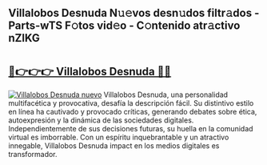 ## Villalobos Desnuda N𝚞𝚎vos desn𝚞dos filtr𝚊dos - Parts-wTS F𝚘tos vid𝚎o - C𝚘ntenido atr𝚊ctivo nZlKG

# <h2><a href="http://mbcctc.tromn.icu/?c=Villalobos+Desnuda">🔗👉👉👉 Villalobos Desnuda 🔗🔗</a></h2>

[![Villalobos Desnuda nuevo](https://i.imgur.com/pEAQMta.gif)](http://mbcctc.tromn.icu/?c=Villalobos+Desnuda)
Villalobos Desnuda, una personalidad multifacética y provocativa, desafía la descripción fácil. Su distintivo estilo en línea ha cautivado y provocado críticas, generando debates sobre ética, autoexpresión y la dinámica de las sociedades digitales. Independientemente de sus decisiones futuras, su huella en la comunidad virtual es imborrable. Con un espíritu inquebrantable y un atractivo innegable, Villalobos Desnuda impact en los medios digitales es transformador.
